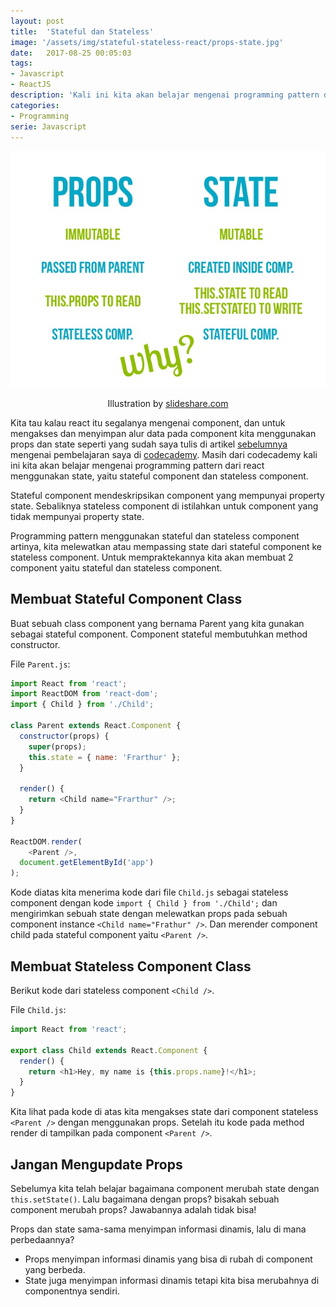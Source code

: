 ```yaml
---
layout: post
title:  'Stateful dan Stateless'
image: '/assets/img/stateful-stateless-react/props-state.jpg'
date:   2017-08-25 00:05:03
tags:
- Javascript
- ReactJS
description: 'Kali ini kita akan belajar mengenai programming pattern dari react menggunakan state, yaitu stateful component dan stateless component.'
categories:
- Programming
serie: Javascript
---
```


![stateless stateful](/assets/img/stateful-stateless-react/props-state.jpg)

<p style="text-align: center;">Illustration by <a href="https://image.slidesharecdn.com/discoverreact-150603094016-lva1-app6891/95/discover-react-59-638.jpg?cb=1435652856">slideshare.com</a></p>

Kita tau kalau react itu segalanya mengenai component, dan untuk mengakses dan menyimpan alur data pada component kita menggunakan props dan state seperti yang sudah saya tulis di artikel [sebelumnya](/this-state-pada-react) mengenai pembelajaran saya di [codecademy](https://www.codecademy.com/learn/react-101). Masih dari codecademy kali ini kita akan belajar mengenai programming pattern dari react menggunakan state, yaitu stateful component dan stateless component.

Stateful component mendeskripsikan component yang mempunyai property state. Sebaliknya stateless component di istilahkan untuk component yang tidak mempunyai property state.

Programming pattern menggunakan stateful dan stateless component artinya, kita melewatkan atau mempassing state dari stateful component ke stateless component. Untuk mempraktekannya kita akan membuat 2 component yaitu stateful dan stateless component.

## Membuat Stateful Component Class

Buat sebuah class component yang bernama Parent yang kita gunakan sebagai stateful component. Component stateful membutuhkan method constructor.

File `Parent.js`:

```javascript
import React from 'react';
import ReactDOM from 'react-dom';
import { Child } from './Child';

class Parent extends React.Component {
  constructor(props) {
    super(props);
    this.state = { name: 'Frarthur' };
  }
  
  render() {
    return <Child name="Frarthur" />;
  }
}

ReactDOM.render(
	<Parent />,
  document.getElementById('app')
);
```

Kode diatas kita menerima kode dari file `Child.js` sebagai stateless component dengan kode `import { Child } from './Child';` dan mengirimkan sebuah state dengan melewatkan props pada sebuah component instance `<Child name="Frathur" />`. Dan merender component child pada stateful component yaitu `<Parent />`.

## Membuat Stateless Component Class

Berikut kode dari stateless component `<Child />`.

File `Child.js`:

```javascript
import React from 'react';

export class Child extends React.Component {
  render() {
    return <h1>Hey, my name is {this.props.name}!</h1>;
  }
}
```

Kita lihat pada kode di atas kita mengakses state dari component stateless `<Parent />` dengan menggunakan props. Setelah itu kode pada method render di tampilkan pada component `<Parent />`. 

## Jangan Mengupdate Props

Sebelumya kita telah belajar bagaimana component merubah state dengan `this.setState()`. Lalu bagaimana dengan props? bisakah sebuah component merubah props? Jawabannya adalah tidak bisa!

Props dan state sama-sama menyimpan informasi dinamis, lalu di mana perbedaannya?

- Props menyimpan informasi dinamis yang bisa di rubah di component yang berbeda. 
- State juga menyimpan informasi dinamis tetapi kita bisa merubahnya di componentnya sendiri.
